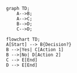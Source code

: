 ```mermaid
graph TD;
    A-->B;
    A-->C;
    B-->D;
    C-->D;
```


```mermaid
flowchart TD;
A[Start] --> B{Decision?}
B -->|Yes| C[Action 1]
B -->|No| D[Action 2]
C --> E[End]
D --> E[End]
```

